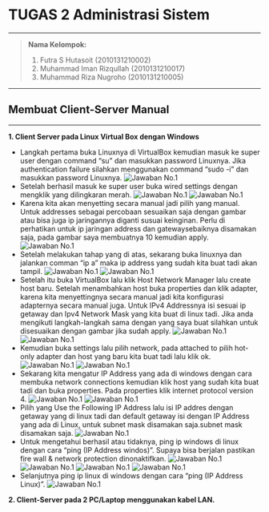 # TUGAS 2 Administrasi Sistem

---

> **Nama Kelompok:**
> 1. Futra S Hutasoit (2010131210002)
> 2. Muhammad Iman Rizqullah (2010131210017)
> 3. Muhammad Riza Nugroho (2010131210005)
   
---

## Membuat Client-Server Manual
---
**1. Client Server pada Linux Virtual Box dengan Windows**
+ Langkah pertama buka Linuxnya di VirtualBox kemudian masuk ke super user dengan command “su” dan masukkan password Linuxnya. Jika authentication failure silahkan menggunakan command “sudo -i” dan masukkan password Linuxnya.
![Jawaban No.1](Jawaban1.png)
+ Setelah berhasil masuk ke super user buka wired settings dengan mengklik yang dilingkaran merah.
![Jawaban No.1](Jawaban1(1).png)
![Jawaban No.1](Jawaban1(2).png)
+ Karena kita akan menyetting secara manual jadi pilih yang manual. Untuk addresses sebagai percobaan sesuaikan saja dengan gambar atau bisa juga ip jaringannya diganti susuai keinginan. Perlu di perhatikan untuk ip jaringan address dan gatewaysebaiknya disamakan saja, pada gambar saya membuatnya 10 kemudian apply.
![Jawaban No.1](Jawaban1(3).png)
+ Setelah melakukan tahap yang di atas, sekarang buka linuxnya dan jalankan comman “ip a” maka ip address yang sudah kita buat tadi akan tampil.
![Jawaban No.1](Jawaban1(4).png)
![Jawaban No.1](Jawaban1(5).png)
+ Setelah itu buka VirtualBox lalu klik Host Network Manager lalu create host baru. Setelah menambahkan host buka properties dan klik adapter, karena kita menyettingnya secara manual jadi kita konfigurasi adapternya secara manual juga. Untuk IPv4 Addressnya isi sesuai ip getaway dan Ipv4 Network Mask yang kita buat di linux tadi. Jika anda mengikuti langkah-langkah sama dengan yang saya buat silahkan untuk disesuaikan dengan gambar jika sudah apply.
![Jawaban No.1](Jawaban1(5).png)
![Jawaban No.1](Jawaban1(6).png)
+ Kemudian buka settings lalu pilih network, pada attached to pilih hot-only adapter dan host yang baru kita buat tadi lalu klik ok.
![Jawaban No.1](Jawaban1(7).png)
![Jawaban No.1](Jawaban1(8).png)
+ Sekarang kita mengatur IP Address yang ada di windows dengan cara membuka network connections kemudian klik host yang sudah kita buat tadi dan buka properties. Pada properties klik internet protocol version 4.
![Jawaban No.1](Jawaban1(9).png)
![Jawaban No.1](Jawaban1(10).png)
+ Pilih yang Use the Following IP Address lalu isi IP addres dengan getaway yang di linux tadi dan default getaway isi dengan IP Address yang ada di Linux, untuk subnet mask disamakan saja.subnet mask disamakan saja.
![Jawaban No.1](Jawaban1(11).png)
+ Untuk mengetahui berhasil atau tidaknya, ping ip windows di linux dengan cara “ping (IP Address windos)”. Supaya bisa berjalan pastikan fire wall & network protection dinonaktifkan.
![Jawaban No.1](Jawaban1(12).png)
![Jawaban No.1](Jawaban1(13).png)
![Jawaban No.1](Jawaban1(14).png)
![Jawaban No.1](Jawaban1(15).png)
+ Selanjutnya ping ip linux di windows dengan cara “ping (IP Address Linux)”.
![Jawaban No.1](Jawaban1(16).png)

**2. Client-Server pada 2 PC/Laptop menggunakan kabel LAN.**

